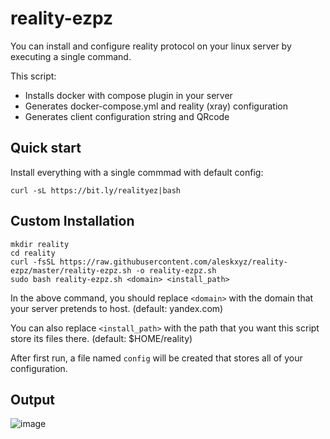 # reality-ezpz
You can install and configure reality protocol on your linux server by executing a single command.

This script:
* Installs docker with compose plugin in your server
* Generates docker-compose.yml and reality (xray) configuration
* Generates client configuration string and QRcode

## Quick start
Install everything with a single commmad with default config:
```
curl -sL https://bit.ly/realityez|bash
```

## Custom Installation
```
mkdir reality
cd reality
curl -fsSL https://raw.githubusercontent.com/aleskxyz/reality-ezpz/master/reality-ezpz.sh -o reality-ezpz.sh
sudo bash reality-ezpz.sh <domain> <install_path>
```
In the above command, you should replace `<domain>` with the domain that your server pretends to host. (default: yandex.com)

You can also replace `<install_path>` with the path that you want this script store its files there. (default: $HOME/reality)

After first run, a file named `config` will be created that stores all of your configuration.

## Output
![image](https://user-images.githubusercontent.com/39186039/232563871-0140e10a-22b4-4653-9bc9-cdba519a8b41.png)

